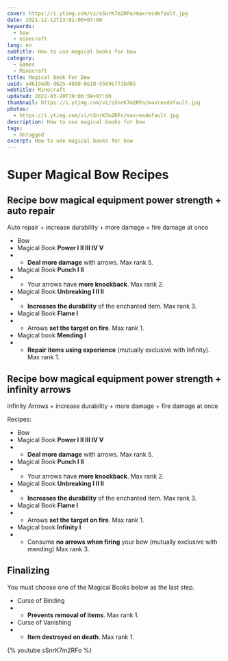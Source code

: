 ```yaml
---
cover: https://i.ytimg.com/vi/sSnrK7m2RFo/maxresdefault.jpg
date: 2021-12-12T13:01:00+07:00
keywords:
  - bow
  - minecraft
lang: en
subtitle: How to use magical books for bow
category:
  - Games
  - Minecraft
title: Magical Book For Bow
uuid: a4619a8b-d625-4888-8e18-5569e773bd85
webtitle: Minecraft
updated: 2022-03-20T19:06:58+07:00
thumbnail: https://i.ytimg.com/vi/sSnrK7m2RFo/maxresdefault.jpg
photos:
  - https://i.ytimg.com/vi/sSnrK7m2RFo/maxresdefault.jpg
description: How to use magical books for bow
tags:
  - Untagged
excerpt: How to use magical books for bow
---
```


# Super Magical Bow Recipes

## Recipe bow magical equipment power strength + auto repair
Auto repair + increase durability + more damage + fire damage at once

- Bow
- Magical Book **Power I II III IV V**
- - **Deal more damage** with arrows. Max rank 5.
- Magical Book **Punch I II**
- - Your arrows have **more knockback**. Max rank 2.
- Magical Book **Unbreaking I II II**
- - **Increases the durability** of the enchanted item. Max rank 3.
- Magical Book **Flame I**
- - Arrows **set the target on fire**. Max rank 1.
- Magical book **Mending I**
- - **Repair items using experience** (mutually exclusive with Infinity). Max rank 1.

## Recipe bow magical equipment power strength + infinity arrows
Infinity Arrows + increase durability + more damage + fire damage at once

Recipes:
- Bow
- Magical Book **Power I II III IV V**
- - **Deal more damage** with arrows. Max rank 5.
- Magical Book **Punch I II**
- - Your arrows have **more knockback**. Max rank 2.
- Magical Book **Unbreaking I II II**
- - **Increases the durability** of the enchanted item. Max rank 3.
- Magical Book **Flame I**
- - Arrows **set the target on fire**. Max rank 1.
- Magical book **Infinity I**
- - Consume **no arrows when firing** your bow (mutually exclusive with mending) Max rank 3.

## Finalizing
You must choose one of the Magical Books below as the last step.

- Curse of Binding
- - **Prevents removal of items**. Max rank 1.
- Curse of Vanishing
- - **Item destroyed on death**. Max rank 1.


{% youtube sSnrK7m2RFo %}
